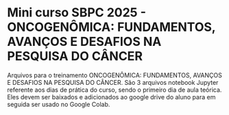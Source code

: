 # Mini curso SBPC 2025 - ONCOGENÔMICA: FUNDAMENTOS, AVANÇOS E DESAFIOS NA PESQUISA DO CÂNCER
Arquivos para o treinamento ONCOGENÔMICA: FUNDAMENTOS, AVANÇOS E DESAFIOS NA PESQUISA DO CÂNCER. São 3 arquivos notebook Jupyter referente aos dias de prática do curso, sendo o primeiro dia de aula teórica. Eles devem ser baixados e adicionados ao google drive do aluno para em seguida ser usado no Google Colab.
